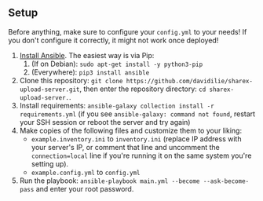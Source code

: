 ## Setup

Before anything, make sure to configure your `config.yml` to your needs! If you don't configure it correctly, it might not work once deployed!

1. [Install Ansible](https://docs.ansible.com/ansible/latest/installation_guide/intro_installation.html). The easiest way is via Pip:
    1. (If on Debian): `sudo apt-get install -y python3-pip`
    2. (Everywhere): `pip3 install ansible`
2. Clone this repository: `git clone https://github.com/davidilie/sharex-upload-server.git`, then enter the repository directory: `cd sharex-upload-server.`.
3. Install requirements: `ansible-galaxy collection install -r requirements.yml` (if you see `ansible-galaxy: command not found`, restart your SSH session or reboot the server and try again)
4. Make copies of the following files and customize them to your liking:
    - `example.inventory.ini` to `inventory.ini` (replace IP address with your server's IP, or comment that line and uncomment the `connection=local` line if you're running it on the same system you're setting up).
    - `example.config.yml` to `config.yml`
5. Run the playbook: `ansible-playbook main.yml --become --ask-become-pass` and enter your root password.
